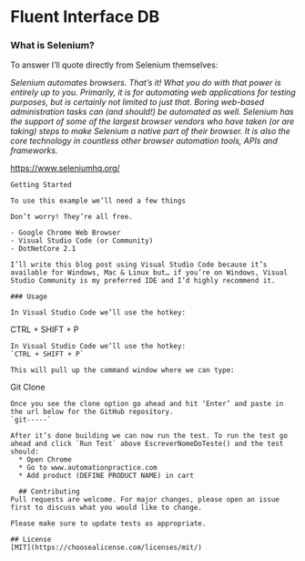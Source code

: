 # Fluent Interface DB

  ### What is Selenium?
To answer I’ll quote directly from Selenium themselves:

  *Selenium automates browsers. That’s it! What you do with that power is entirely up to you. Primarily, it is for automating web applications for testing purposes, but is certainly not limited to just that. Boring web-based administration tasks can (and should!) be automated as well.*
  *Selenium has the support of some of the largest browser vendors who have taken (or are taking) steps to make Selenium a native part of their browser. It is also the core technology in countless other browser automation tools, APIs and frameworks.*

https://www.seleniumhq.org/
```
Getting Started

To use this example we’ll need a few things

Don’t worry! They’re all free.

- Google Chrome Web Browser
- Visual Studio Code (or Community)
- DotNetCore 2.1

I’ll write this blog post using Visual Studio Code because it’s available for Windows, Mac & Linux but… if you’re on Windows, Visual Studio Community is my preferred IDE and I’d highly recommend it.

### Usage

In Visual Studio Code we’ll use the hotkey:

```
CTRL + SHIFT + P
```
In Visual Studio Code we’ll use the hotkey:
`CTRL + SHIFT + P`

This will pull up the command window where we can type:
```
Git Clone
```
Once you see the clone option go ahead and hit ‘Enter’ and paste in the url below for the GitHub repository.
`git-----`

After it’s done building we can now run the test. To run the test go ahead and click `Run Test` above EscreverNomeDoTeste() and the test should:
  * Open Chrome
  * Go to www.automationpractice.com
  * Add product (DEFINE PRODUCT NAME) in cart
  
  ## Contributing
Pull requests are welcome. For major changes, please open an issue first to discuss what you would like to change.

Please make sure to update tests as appropriate.

## License
[MIT](https://choosealicense.com/licenses/mit/)
